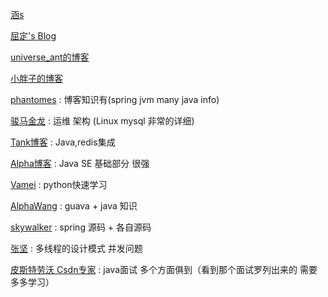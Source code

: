 
[涵s](http://www.cnblogs.com/han-1034683568)

[屈定's Blog](https://mrdear.cn/)

[universe_ant的博客](https://blog.csdn.net/universe_ant)

[小胖子的博客](https://blog.csdn.net/ying_xu)

[phantomes](https://blog.csdn.net/phantomes)   :  博客知识有(spring jvm many java info)

[骏马金龙](https://www.cnblogs.com/f-ck-need-u/)  :  运维 架构 (Linux mysql  非常的详细)

[Tank博客](http://www.cnblogs.com/tankaixiong/)  :  Java,redis集成

[Alpha博客](https://blog.csdn.net/vking_wang)  :  Java SE 基础部分 很强

[Vamei](http://www.cnblogs.com/vamei/) :  python快速学习

[AlphaWang](https://blog.csdn.net/vking_wang)  :  guava +  java 知识
 
[skywalker](https://github.com/seaswalker)  :  spring 源码 + 各自源码

[张坚](https://www.cnblogs.com/jianzh5/)  : 多线程的设计模式 并发问题

[皮斯特劳沃 Csdn专家](https://blog.csdn.net/pistolove)  : java面试 多个方面俱到（看到那个面试罗列出来的 需要多多学习）

       
      
      
        
       
       
